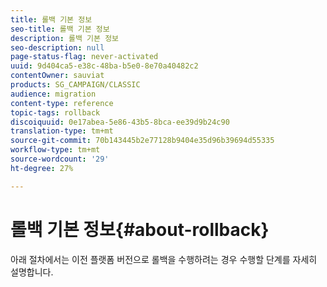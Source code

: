 ```yaml
---
title: 롤백 기본 정보
seo-title: 롤백 기본 정보
description: 롤백 기본 정보
seo-description: null
page-status-flag: never-activated
uuid: 9d404ca5-e38c-48ba-b5e0-8e70a40482c2
contentOwner: sauviat
products: SG_CAMPAIGN/CLASSIC
audience: migration
content-type: reference
topic-tags: rollback
discoiquuid: 0e17abea-5e86-43b5-8bca-ee39d9b24c90
translation-type: tm+mt
source-git-commit: 70b143445b2e77128b9404e35d96b39694d55335
workflow-type: tm+mt
source-wordcount: '29'
ht-degree: 27%

---
```



# 롤백 기본 정보{#about-rollback}

아래 절차에서는 이전 플랫폼 버전으로 롤백을 수행하려는 경우 수행할 단계를 자세히 설명합니다.
